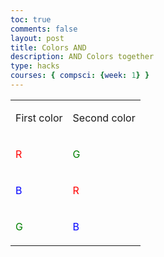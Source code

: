 ```yaml
---
toc: true
comments: false
layout: post
title: Colors AND
description: AND Colors together
type: hacks
courses: { compsci: {week: 1} }
---
```


<html lang="en">
<head>
  <link rel="stylesheet" href="css.css">
</head>
<body>

<style>
  .button {
    width: 10%;
    padding: 10px;
    box-sizing: border-box;
  }
</style>

<table>
  <tr>
    <td>
    <p>First color</p>
    </td>
    <td>
    <p>Second color</p>
    </td>
  </tr>
  
  <tr>
    <td>
      <!-- Creating buttons for the first cell -->
      <p style="color:red">R</p>
      <script>
        function buttonClicked(buttonNumber) {
          var button = document.getElementById("button" + buttonNumber);
          if (button.innerHTML === "0") {
            button.innerHTML = "1";
          } else {
            button.innerHTML = "0";
          }
        }
        for (var i = 1; i <= 8; i++) {
          var buttonNumber = i;
          document.write('<button id="button' + buttonNumber + '" class="button" onclick="buttonClicked(' + buttonNumber + ')">0</button>');
        }
      </script>
    </td> 
    <td>
      <!-- Creating buttons for the second cell -->
      <p style="color:green">G</p>
      <script>
        for (var i = 9; i <= 16; i++) {
          var buttonNumber = i;
          document.write('<button id="button' + buttonNumber + '" class="button" onclick="buttonClicked(' + buttonNumber + ')">0</button>');
        }
      </script>
    </td>
  </tr>

  <tr>
    <td>
      <!-- Creating buttons for the third cell -->
      <p style="color:blue">B</p>
      <script>
        for (var i = 17; i <= 24; i++) {
          var buttonNumber = i;
          document.write('<button id="button' + buttonNumber + '" class="button" onclick="buttonClicked(' + buttonNumber + ')">0</button>');
        }
      </script>
    </td>
    <td>
      <!-- Creating buttons for the fourth cell -->
      <p style="color:red">R</p>
      <script>
        for (var i = 25; i <= 32; i++) {
          var buttonNumber = i;
          document.write('<button id="button' + buttonNumber + '" class="button" onclick="buttonClicked(' + buttonNumber + ')">0</button>');
        }
      </script>
    </td>
  </tr>

  <tr>
    <td>
      <!-- Creating buttons for the fifth cell -->
      <p style="color:green">G</p>
      <script>
        for (var i = 33; i <= 40; i++) {
          var buttonNumber = i;
          document.write('<button id="button' + buttonNumber + '" class="button" onclick="buttonClicked(' + buttonNumber + ')">0</button>');
        }
      </script>
    </td>
    <td>
      <!-- Creating buttons for the sixth cell -->
      <p style="color:blue">B</p>
      <script>
        for (var i = 41; i <= 48; i++) {
          var buttonNumber = i;
          document.write('<button id="button' + buttonNumber + '" class="button" onclick="buttonClicked(' + buttonNumber + ')">0</button>');
        }
      </script>
    </td>
  </tr>
</table>

</body>
</html>

